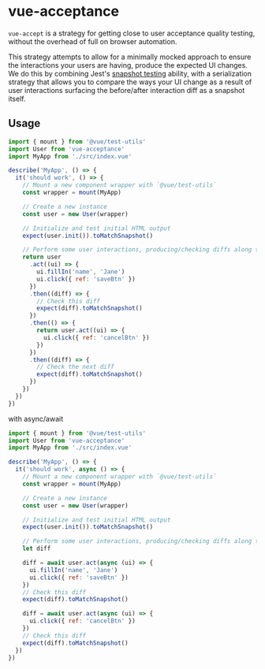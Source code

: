 # vue-acceptance

`vue-accept` is a strategy for getting close to user acceptance quality testing, without the overhead of full on browser automation.

This strategy attempts to allow for a minimally mocked approach to ensure the interactions your users are having, produce the expected UI changes.  We do this by combining Jest's [snapshot testing]() ability, with a serialization strategy that allows you to compare the ways your UI change as a result of user interactions surfacing the before/after interaction diff as a snapshot itself.

## Usage

```js
import { mount } from '@vue/test-utils'
import User from 'vue-acceptance'
import MyApp from './src/index.vue'

describe('MyApp', () => {
  it('should work', () => {
    // Mount a new component wrapper with `@vue/test-utils`
    const wrapper = mount(MyApp)

    // Create a new instance
    const user = new User(wrapper)

    // Initialize and test initial HTML output
    expect(user.init()).toMatchSnapshot()

    // Perform some user interactions, producing/checking diffs along the way.
    return user
      .act((ui) => {
        ui.fillIn('name', 'Jane')
        ui.click({ ref: 'saveBtn' })
      })
      .then((diff) => {
        // Check this diff
        expect(diff).toMatchSnapshot()
      })
      .then(() => {
        return user.act((ui) => {
          ui.click({ ref: 'cancelBtn' })
        })
      })
      .then((diff) => {
        // Check the next diff
        expect(diff).toMatchSnapshot()
      })
    })
  })
})
```

with async/await

```js
import { mount } from '@vue/test-utils'
import User from 'vue-acceptance'
import MyApp from './src/index.vue'

describe('MyApp', () => {
  it('should work', async () => {
    // Mount a new component wrapper with `@vue/test-utils`
    const wrapper = mount(MyApp)

    // Create a new instance
    const user = new User(wrapper)

    // Initialize and test initial HTML output
    expect(user.init()).toMatchSnapshot()

    // Perform some user interactions, producing/checking diffs along the way.
    let diff

    diff = await user.act(async (ui) => {
      ui.fillIn('name', 'Jane')
      ui.click({ ref: 'saveBtn' })
    })
    // Check this diff
    expect(diff).toMatchSnapshot()

    diff = await user.act(async (ui) => {
      ui.click({ ref: 'cancelBtn' })
    })
    // Check this diff
    expect(diff).toMatchSnapshot()
  })
})
```
